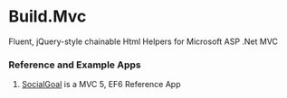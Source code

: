 Build.Mvc
=========

Fluent, jQuery-style chainable Html Helpers for Microsoft ASP .Net MVC


### Reference and Example Apps ###

1. [SocialGoal](https://github.com/grcodemonkey/SocialGoal) is a MVC 5, EF6 Reference App
